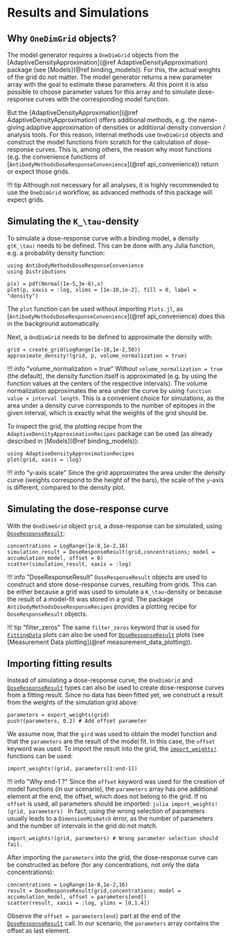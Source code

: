 # Results and Simulations

## Why `OneDimGrid` objects?

The model generator requires a `OneDimGrid` objects from the [AdaptiveDensityApproximation](@ref AdaptiveDensityApproximation) package (see [Models](@ref binding_models)). For this, the actual weights of the grid do not matter. The model generator returns a new parameter array with the goal to estimate these parameters. At this point it is also possible to choose parameter values for this array and to simulate dose-response curves with the corresponding model function.

But the [AdaptiveDensityApproximation](@ref AdaptiveDensityApproximation) offers additional methods, e.g. the name-giving adaptive approximation of densities or additional density conversion / analysis tools. For this reason, internal methods use `OneDimGrid` objects and construct the model functions from scratch for the calculation of dose-response curves. This is, among others, the reason why most functions (e.g. the convenience functions of [`AntibodyMethodsDoseResponseConvenience`](@ref api_convenience)) return or expect those grids. 


!!! tip
	Although not necessary for all analyses, it is highly recommended to use the `OneDimGrid` workflow, as advanced methods of this package will expect grids.


## Simulating the ``K_\tau``-density

To simulate a dose-response curve with a binding model, a density ``g(K_\tau)`` needs to be defined. This can be done with any Julia function, e.g. a probability density function:

```@example ResultsAndSimulations
using AntibodyMethodsDoseResponseConvenience
using Distributions

p(x) = pdf(Normal(1e-5,3e-6),x)
plot(p, xaxis = :log, xlims = [1e-10,1e-2], fill = 0, label = "density")
```
The `plot` function can be used without importing `Plots.jl`, as [`AntibodyMethodsDoseResponseConvenience`](@ref api_convenience) does this in the background automatically.

Next, a `OndDimGrid` needs to be defined to approximate the density with:

```@example ResultsAndSimulations
grid = create_grid(LogRange(1e-10,1e-2,50))
approximate_density!(grid, p, volume_normalization = true)
```

!!! info "volume_normalization = true"
	Without `volume_normalization = true` (the default), the density function itself is approximated (e.g. by using the function values at the centers of the respective intervals). The volume normalization approximates the area under the curve by using `function value × interval length`. This is a convenient choice for simulations, as the area under a density curve corresponds to the number of epitopes in the given interval, which is exactly what the weights of the grid should be.

To inspect the grid, the plotting recipe from the `AdaptiveDensityApproximationRecipes` package can be used (as already described in [Models](@ref binding_models)):


```@example ResultsAndSimulations
using AdaptiveDensityApproximationRecipes
plot(grid, xaxis = :log)
```

!!! info "y-axis scale"
	Since the grid approximates the area under the density curve (weights correspond to the height of the bars), the scale of the ``y``-axis is different, compared to the density plot.



## Simulating the dose-response curve

With the `OneDimeGrid` object `grid`, a dose-response can be simulated, using [`DoseResponseResult`](@ref):

```@example ResultsAndSimulations
concentrations = LogRange(1e-8,1e-2,16)
simulation_result = DoseResponseResult(grid,concentrations; model = accumulation_model, offset = 0)
scatter(simulation_result, xaxis = :log)
```

!!! info "DoseResponseResult"
	`DoseResponseResult` objects are used to construct and store dose-response curves, resulting from grids. This can be either because a grid was used to simulate a ``K_\tau``-density or because the result of a model-fit was stored in a grid. The package `AntibodyMethodsDoseResponseRecipes` provides a plotting recipe for `DoseResponseResult` objects.

!!! tip "filter_zeros"
	The same `filter_zeros` keyword that is used for [`FittingData`](@ref) plots can also be used for [`DoseResponseResult`](@ref) plots (see [Measurement Data plotting](@ref measurement_data_plotting)).

## Importing fitting results

Instead of simulating a dose-response curve, the `OneDimGrid` and [`DoseResponseResult`](@ref) types can also be used to create dose-response curves from a fitting result. Since no data has been fitted yet, we construct a result from the weights of the simulation grid above:

```@example ResultsAndSimulations
parameters = export_weights(grid)
push!(parameters, 0.2) # Add offset parameter
```

We assume now, that the `gird` was used to obtain the model function and that the `parameters` are the result of the model fit. In this case, the `offset` keyword was used. To import the result into the grid, the [`import_weights!`](@ref) functions can be used:

```@example ResultsAndSimulations
import_weights!(grid, parameters[1:end-1])
```

!!! info "Why end-1 ?"
	Since the `offset` keyword was used for the creation of model functions (in our scenario), the `parameters` array has one additional element at the end, the offset, which does not belong to the grid. If no `offset` is used, all parameters should be imported:
	```julia
	import_weights!(grid, parameters)
	```
	In fact, using the wrong selection of parameters usually leads to a `DimensionMismatch` error, as the number of parameters and the number of intervals in the grid do not match.


```@repl ResultsAndSimulations
import_weights!(grid, parameters) # Wrong parameter selection should fail.
```

After importing the `parameters` into the grid, the dose-response curve can be constructed as before (for any concentrations, not only the data concentrations):


```@example ResultsAndSimulations
concentrations = LogRange(1e-8,1e-2,16)
result = DoseResponseResult(grid,concentrations; model = accumulation_model, offset = parameters[end])
scatter(result, xaxis = :log, ylims = [0,1.4])
```
Observe the `offset = parameters[end]` part at the end of the [`DoseResponseResult`](@ref) call. In our scenario, the `parameters` array contains the offset as last element.


